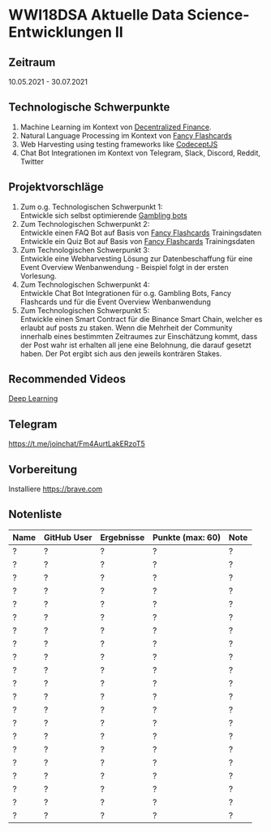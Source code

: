 # WWI18DSA Aktuelle Data Science-Entwicklungen II

## Zeitraum
10.05.2021 - 30.07.2021

## Technologische Schwerpunkte
1. Machine Learning im Kontext von [Decentralized Finance](https://www.npmjs.com/package/decentralized-finance-defi). 
2. Natural Language Processing im Kontext von [Fancy Flashcards](https://github.com/fancy-flashcard/ffc/blob/master/README.md)
3. Web Harvesting using testing frameworks like [CodeceptJS](https://codecept.io/)
4. Chat Bot Integrationen im Kontext von Telegram, Slack, Discord, Reddit, Twitter

## Projektvorschläge
1. Zum o.g. Technologischen Schwerpunkt 1:  
Entwickle sich selbst optimierende [Gambling bots](https://github.com/michael-spengler/decentralized-finance#binance-based-leverage-investment)  
2. Zum Technologischen Schwerpunkt 2:  
Entwickle einen FAQ Bot auf Basis von [Fancy Flashcards](https://github.com/fancy-flashcard/ffc/blob/master/README.md) Trainingsdaten  
Entwickle ein Quiz Bot auf Basis von [Fancy Flashcards](https://github.com/fancy-flashcard/ffc/blob/master/README.md) Trainingsdaten  
3. Zum Technologischen Schwerpunkt 3:  
Entwickle eine Webharvesting Lösung zur Datenbeschaffung für eine Event Overview Wenbanwendung - Beispiel folgt in der ersten Vorlesung.  
4. Zum Technologischen Schwerpunkt 4:   
Entwickle Chat Bot Integrationen für o.g. Gambling Bots, Fancy Flashcards und für die Event Overview Wenbanwendung   
5. Zum Technologischen Schwerpunkt 5:  
Entwickle einen Smart Contract für die Binance Smart Chain, welcher es erlaubt auf posts zu staken. Wenn die Mehrheit der Community innerhalb eines bestimmten Zeitraumes zur Einschätzung kommt, dass der Post wahr ist erhalten all jene eine Belohnung, die darauf gesetzt haben. Der Pot ergibt sich aus den jeweils konträren Stakes. 

## Recommended Videos
[Deep Learning](https://www.youtube.com/watch?v=5tvmMX8r_OM&list=PLtBw6njQRU-rwp5__7C0oIVt26ZgjG9NI)


## Telegram
https://t.me/joinchat/Fm4AurtLakERzoT5


## Vorbereitung
Installiere https://brave.com

## Notenliste

| Name | GitHub User | Ergebnisse | Punkte (max: 60) | Note |
| ------- | ------- | ------- | ---------- | ------- |
| ? | ? | ? | ? | ? |
| ? | ? | ? | ? | ? |
| ? | ? | ? | ? | ? |
| ? | ? | ? | ? | ? |
| ? | ? | ? | ? | ? |
| ? | ? | ? | ? | ? |
| ? | ? | ? | ? | ? |
| ? | ? | ? | ? | ? |
| ? | ? | ? | ? | ? |
| ? | ? | ? | ? | ? |
| ? | ? | ? | ? | ? |
| ? | ? | ? | ? | ? |
| ? | ? | ? | ? | ? |
| ? | ? | ? | ? | ? |
| ? | ? | ? | ? | ? |
| ? | ? | ? | ? | ? |
| ? | ? | ? | ? | ? |
| ? | ? | ? | ? | ? |
| ? | ? | ? | ? | ? |
| ? | ? | ? | ? | ? |
| ? | ? | ? | ? | ? |
